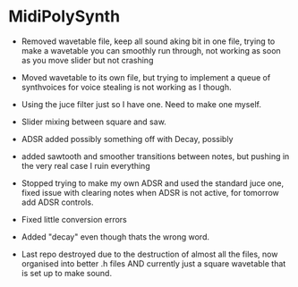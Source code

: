 # MidiPolySynth

- Removed wavetable file, keep all sound aking bit in one file, trying to make a wavetable you can smoothly run through, not working as soon as you move slider but not crashing

- Moved wavetable to its own file, but trying to implement a queue of synthvoices for voice stealing is not working as I though.

- Using the juce filter just so I have one. Need to make one myself. 

- Slider mixing between square and saw.

- ADSR added possibly something off with Decay, possibly

- added sawtooth and smoother transitions between notes, but pushing in the very real case I ruin everything 

- Stopped trying to make my own ADSR and used the standard juce one, fixed issue with clearing notes when ADSR is not active, for tomorrow add ADSR controls. 

- Fixed little conversion errors

- Added "decay" even though thats the wrong word.

- Last repo destroyed due to the destruction of almost all the files, now organised into better .h files AND currently just a square wavetable that is set up to make 
sound.
